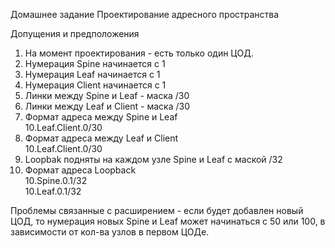 Домашнее задание
Проектирование адресного пространства

Допущения и предположения
1. На момент проектирования - есть только один ЦОД.
2. Нумерация Spine начинается с 1
3. Нумерация Leaf начинается с 1
4. Нумерация Client начинается с 1
5. Линки между Spine и Leaf - маска /30
6. Линки между Leaf и Client  - маска /30
7. Формат адреса между Spine и Leaf  
       10.Leaf.Client.0/30
8. Формат адреса между Leaf и Client  
       10.Leaf.Client.0/30
9. Loopbak подняты на каждом узле Spine и Leaf с маской /32
10. Формат адреса Loopback  
        10.Spine.0.1/32  
        10.Leaf.0.1/32  

Проблемы связанные с расширением - если будет добавлен новый ЦОД, то нумерация новых Spine и Leaf может начинаться с 50 или 100, 
в зависимости от кол-ва узлов в первом ЦОДе.
